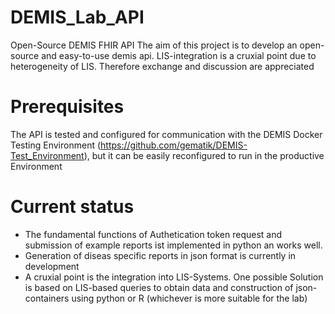 # DEMIS_Lab_API
Open-Source DEMIS FHIR API
The aim of this project is to develop an open-source and easy-to-use demis api. LIS-integration is a cruxial point due to heterogeneity of LIS. Therefore exchange and discussion are appreciated

# Prerequisites
The API is tested and configured for communication with the DEMIS Docker Testing Environment (https://github.com/gematik/DEMIS-Test_Environment), but it can be easily reconfigured to run in the productive Environment

# Current status
- The fundamental functions of Authetication token request and submission of example reports ist implemented in python an works well.
- Generation of diseas specific reports in json format is currently in development
- A cruxial point is the integration into LIS-Systems. One possible Solution is based on LIS-based queries to obtain data and construction of json-containers using python or R (whichever is more suitable for the lab) 
